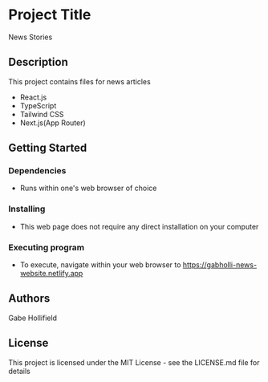 # Project Title
News Stories

## Description
This project contains files for news articles

- React.js
- TypeScript
- Tailwind CSS
- Next.js(App Router)

## Getting Started
### Dependencies
- Runs within one's web browser of choice
### Installing
- This web page does not require any direct installation on your computer
### Executing program
- To execute, navigate within your web browser to https://gabholli-news-website.netlify.app

## Authors
Gabe Hollifield 

## License
This project is licensed under the MIT License - see the LICENSE.md file for details
